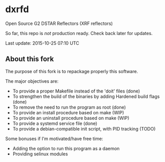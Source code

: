 # dxrfd
Open Source G2 DSTAR Reflectors (XRF reflectors)

So far, this repo is _not_ production ready. Check back later for updates.

Last update: 2015-10-25 07:10 UTC

## About this fork
The purpose of this fork is to repackage properly this software.

The major objectives are:
 * To provide a proper Makefile instead of the 'doit' files (done)
 * To strengthen the build of the binaries by adding Hardened build flags (done)
 * To remove the need to run the program as root (done)
 * To provide an install procedure based on make (WIP)
 * To provide an uninstall procedure based on make (WIP)
 * To provide a systemd service file (done)
 * To provide a debian-compatible init script, with PID tracking (TODO)

Some bonuses if I'm motivated/have free time:
 * Adding the option to run this program as a daemon
 * Providing selinux modules 


